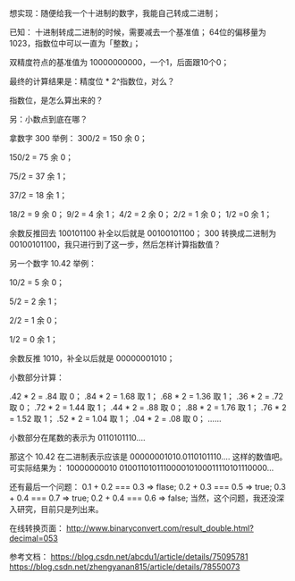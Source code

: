 
想实现：随便给我一个十进制的数字，我能自己转成二进制；

已知：
十进制转成二进制的时候，需要减去一个基准值；
64位的偏移量为 1023，指数位中可以一直为「整数」；

双精度符点的基准值为 10000000000，一个1，后面跟10个0；



最终的计算结果是：精度位 * 2^指数位，对么？


指数位，是怎么算出来的？

另：小数点到底在哪？


拿数字 300 举例：
300/2 = 150  余 0；

150/2  = 75    余 0；

75/2    = 37    余 1；

37/2    = 18     余 1；

18/2     = 9     余 0；
9/2       = 4     余 1；
4/2       = 2     余 0；
2/2       = 1      余 0；
1/2        =0      余 1；

余数反推回去 100101100 补全以后就是  00100101100；
300 转换成二进制为 00100101100，我只进行到了这一步，然后怎样计算指数值？


另一个数字 10.42 举例：

10/2  = 5  余 0；

5/2    = 2 余 1；

2/2   = 1 余 0；

1/2    = 0 余 1；

余数反推 1010，补全以后就是 00000001010；


小数部分计算：

.42 * 2 = .84    取 0；
.84 * 2 = 1.68  取 1；
.68 * 2 = 1.36  取 1；
.36 * 2 = .72    取 0；
.72 * 2  = 1.44  取 1；
.44 * 2  = .88   取 0；
.88 * 2 = 1.76 取 1；
.76  * 2 = 1.52 取 1；
.52 * 2 = 1.04  取 1；
.04 * 2 = .08  取 0；
......

小数部分在尾数的表示为 0110101110....


那这个 10.42 在二进制表示应该是 00000001010.0110101110....
这样的数值吧。
可实际结果为：
10000000010  010011010111000010100011110101110000...




还有最后一个问题：
0.1 + 0.2 === 0.3 => flase;
0.2 + 0.3 === 0.5 => true;
0.3 + 0.4 === 0.7 => true;
0.2 + 0.4 === 0.6 => false;
当然，这个问题，我还没深入研究，目前只是列出来。



在线转换页面：
http://www.binaryconvert.com/result_double.html?decimal=053


参考文档：
https://blog.csdn.net/abcdu1/article/details/75095781
https://blog.csdn.net/zhengyanan815/article/details/78550073


